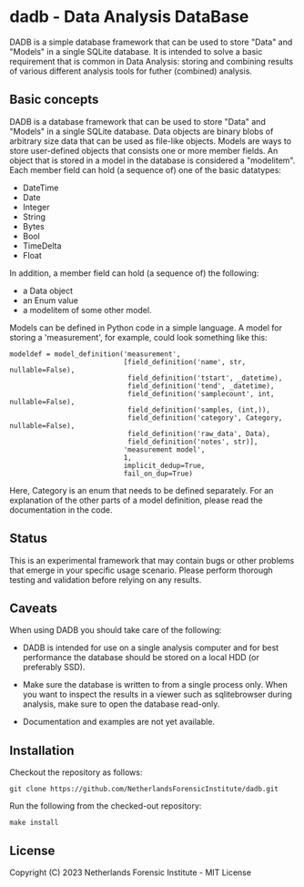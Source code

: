 # dadb - Data Analysis DataBase

DADB is a simple database framework that can be used to store "Data" and
"Models" in a single SQLite database. It is intended to solve a basic
requirement that is common in Data Analysis: storing and combining results of
various different analysis tools for futher (combined) analysis.

## Basic concepts

DADB is a database framework that can be used to store "Data" and "Models" in a
single SQLite database. Data objects are binary blobs of arbitrary size data
that can be used as file-like objects. Models are ways to store user-defined
objects that consists one or more member fields. An object that is stored in a
model in the database is considered a "modelitem". Each member field can hold
(a sequence of) one of the basic datatypes:

* DateTime
* Date
* Integer
* String
* Bytes
* Bool
* TimeDelta
* Float

In addition, a member field can hold (a sequence of) the following:

* a Data object
* an Enum value
* a modelitem of some other model.

Models can be defined in Python code in a simple language. A model for storing
a 'measurement', for example, could look something like this:

    modeldef = model_definition('measurement',
                                [field_definition('name', str, nullable=False),
                                 field_definition('tstart', _datetime),
                                 field_definition('tend', _datetime),
                                 field_definition('samplecount', int, nullable=False),
                                 field_definition('samples, (int,)),
                                 field_definition('category', Category, nullable=False),
                                 field_definition('raw_data', Data),
                                 field_definition('notes', str)],
                                'measurement model',
                                1,
                                implicit_dedup=True,
                                fail_on_dup=True)

Here, Category is an enum that needs to be defined separately. For an
explanation of the other parts of a model definition, please read the
documentation in the code.

## Status

This is an experimental framework that may contain bugs or other problems that
emerge in your specific usage scenario. Please perform thorough testing and
validation before relying on any results.

## Caveats

When using DADB you should take care of the following:

* DADB is intended for use on a single analysis computer and for best
  performance the database should be stored on a local HDD (or preferably SSD).

* Make sure the database is written to from a single process only. When you
  want to inspect the results in a viewer such as sqlitebrowser during
  analysis, make sure to open the database read-only.

* Documentation and examples are not yet available.

## Installation

Checkout the repository as follows:

    git clone https://github.com/NetherlandsForensicInstitute/dadb.git

Run the following from the checked-out repository:

    make install

## License

Copyright (C) 2023 Netherlands Forensic Institute - MIT License
